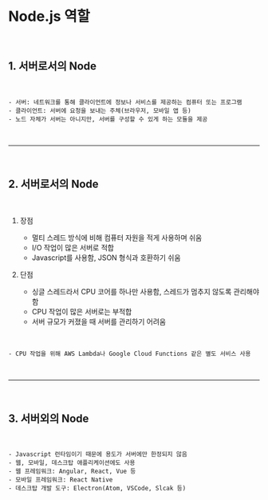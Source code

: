 # Node.js 역할

<br>

## 1. 서버로서의 Node

<br>

    - 서버: 네트워크를 통해 클라이언트에 정보나 서비스를 제공하는 컴퓨터 또는 프로그램
    - 클라이언트: 서버에 요청을 보내는 주체(브라우저, 모바일 앱 등)
    - 노드 자체가 서버는 아니지만, 서버를 구성할 수 있게 하는 모듈을 제공

<br>

***

<br>

## 2. 서버로서의 Node

<br>

1. 장점
    - 멀티 스레드 방식에 비해 컴퓨터 자원을 적게 사용하며 쉬움
    - I/O 작업이 많은 서버로 적합 
    - Javascript를 사용함, JSON 형식과 호환하기 쉬움

1. 단점
    - 싱글 스레드라서 CPU 코어를 하나만 사용함, 스레드가 멈추지 않도록 관리해야 함
    - CPU 작업이 많은 서버로는 부적합
    - 서버 규모가 커졌을 때 서버를 관리하기 어려움


<br>

    - CPU 작업을 위해 AWS Lambda나 Google Cloud Functions 같은 별도 서비스 사용

<br>

***

<br>

## 3. 서버외의 Node


<br>

    - Javascript 런타임이기 때문에 용도가 서버에만 한정되지 않음
    - 웹, 모바일, 데스크탑 애플리케이션에도 사용
    - 웹 프레임워크: Angular, React, Vue 등
    - 모바일 프레임워크: React Native
    - 데스크탑 개발 도구: Electron(Atom, VSCode, Slcak 등)

<br>
